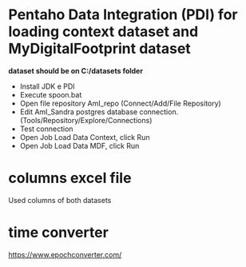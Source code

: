 # Pentaho Data Integration (PDI) for loading context dataset and MyDigitalFootprint dataset 
**dataset should be on C:/datasets folder**
- Install JDK e PDI 
- Execute spoon.bat
- Open file repository AmI_repo (Connect/Add/File Repository)
- Edit AmI_Sandra postgres database connection. (Tools/Repository/Explore/Connections)
- Test connection
- Open Job Load Data Context, click Run
- Open Job Load Data MDF, click Run


# columns excel file
Used columns of both datasets

# time converter
https://www.epochconverter.com/
